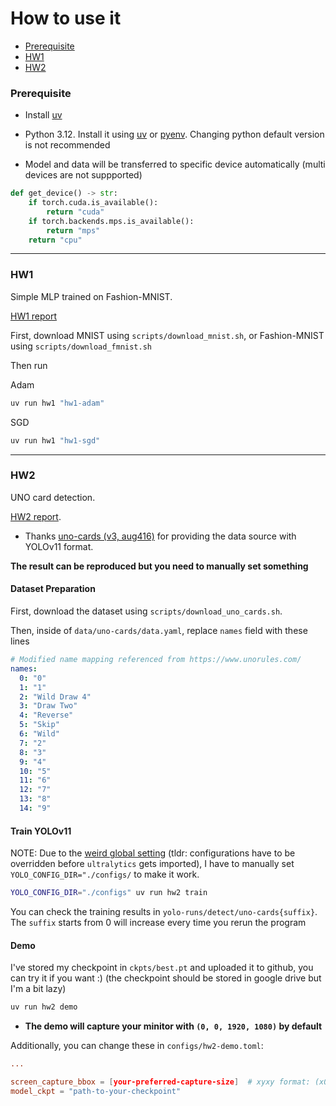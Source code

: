 # How to use it

- [Prerequisite](#prerequisite)
- [HW1](#hw1)
- [HW2](#hw2)

### Prerequisite
- Install [uv](https://docs.astral.sh/uv/getting-started/installation/)

- Python 3.12. Install it using [uv](https://docs.astral.sh/uv/guides/install-python/) 
or [pyenv](https://github.com/pyenv/pyenv?tab=readme-ov-file#installation). Changing python default version is not recommended

- Model and data will be transferred to specific device automatically (multi devices are not suppported)

```python
def get_device() -> str:
    if torch.cuda.is_available():
        return "cuda"
    if torch.backends.mps.is_available():
        return "mps"
    return "cpu"
```

---

### HW1

Simple MLP trained on Fashion-MNIST.

[HW1 report](src/pacsmv_501011/hw1/report.md)

First, download MNIST using `scripts/download_mnist.sh`, or Fashion-MNIST using `scripts/download_fmnist.sh`

Then run

Adam
```bash
uv run hw1 "hw1-adam" 
```

SGD
```bash
uv run hw1 "hw1-sgd" 
```

---

### HW2

UNO card detection.

[HW2 report](/src/pacsmv_501011/hw2/report.md).

- Thanks [uno-cards (v3, aug416)](https://universe.roboflow.com/joseph-nelson/uno-cards) for providing the data source with YOLOv11 format.

**The result can be reproduced but you need to manually set something**


#### Dataset Preparation
First, download the dataset using `scripts/download_uno_cards.sh`. 

Then, inside of `data/uno-cards/data.yaml`, replace `names` field with these lines

```yaml
# Modified name mapping referenced from https://www.unorules.com/
names:
  0: "0"
  1: "1"
  2: "Wild Draw 4"
  3: "Draw Two"
  4: "Reverse"
  5: "Skip"
  6: "Wild"
  7: "2"
  8: "3"
  9: "4"
  10: "5"
  11: "6"
  12: "7"
  13: "8"
  14: "9"
```

#### Train YOLOv11

NOTE: Due to the [weird global setting](https://github.com/ultralytics/ultralytics/issues/1809) 
(tldr: configurations have to be overridden before `ultralytics` gets imported), I have to manually set `YOLO_CONFIG_DIR="./configs/` to make it work.

```bash
YOLO_CONFIG_DIR="./configs" uv run hw2 train
```

You can check the training results in `yolo-runs/detect/uno-cards{suffix}`. The `suffix` starts from 0 will increase every time you rerun the program

#### Demo

I've stored my checkpoint in `ckpts/best.pt` and uploaded it to github, you can try it if you want :)
(the checkpoint should be stored in google drive but I'm a bit lazy)

```bash
uv run hw2 demo
```

- **The demo will capture your minitor with `(0, 0, 1920, 1080)` by default**

Additionally, you can change these in `configs/hw2-demo.toml`:

```toml
...

screen_capture_bbox = [your-preferred-capture-size]  # xyxy format: (x0, y0, x1, y1)
model_ckpt = "path-to-your-checkpoint"
```

